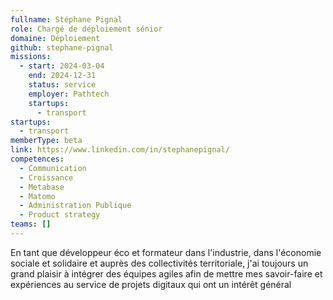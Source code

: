 ```yaml
---
fullname: Stéphane Pignal
role: Chargé de déploiement sénior
domaine: Déploiement
github: stephane-pignal
missions:
  - start: 2024-03-04
    end: 2024-12-31
    status: service
    employer: Pathtech
    startups:
      - transport
startups:
  - transport
memberType: beta
link: https://www.linkedin.com/in/stephanepignal/
competences:
  - Communication
  - Croissance
  - Metabase
  - Matomo
  - Administration Publique
  - Product strategy
teams: []
---
```

En tant que  développeur éco et formateur dans l'industrie, dans l'économie sociale et solidaire et auprès des collectivités territoriale, j'ai toujours un grand plaisir à intégrer des équipes agiles afin de mettre mes savoir-faire et expériences au service de projets digitaux qui ont un intérêt général